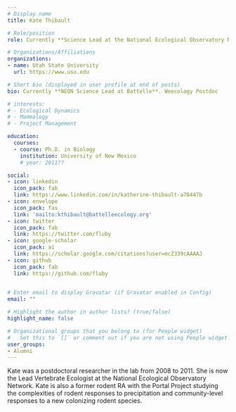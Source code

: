 ```yaml
---
# Display name
title: Kate Thibault

# Role/position
role: Currently **Science Lead at the National Ecological Observatory Network**. Weecology Postdoc

# Organizations/Affiliations
organizations:
- name: Utah State University
  url: https://www.usu.edu

# Short bio (displayed in user profile at end of posts)
bio: Currently **NEON Science Lead at Battelle**. Weecology Postdoc

# interests:
# - Ecological Dynamics
# - Mammalogy
# - Project Management

education:
  courses:
  - course: Ph.D. in Biology
    institution: University of New Mexico
    # year: 2011??

social:
- icon: linkedin
  icon_pack: fab
  link: https://www.linkedin.com/in/katherine-thibault-a78447b
- icon: envelope
  icon_pack: fas
  link: 'mailto:kthibault@battelleecology.org'
- icon: twitter
  icon_pack: fab
  link: https://twitter.com/fluby
- icon: google-scholar
  icon_pack: ai
  link: https://scholar.google.com/citations?user=mcZ339cAAAAJ
- icon: github
  icon_pack: fab
  link: https://github.com/fluby
  

# Enter email to display Gravatar (if Gravatar enabled in Config)
email: ""

# Highlight the author in author lists? (true/false)
highlight_name: false

# Organizational groups that you belong to (for People widget)
#   Set this to `[]` or comment out if you are not using People widget.
user_groups:
- Alumni
---
```


Kate was a postdoctoral researcher in the lab from 2008 to 2011.
She is now the Lead Vertebrate Ecologist at the National Ecological Observatory Network. Kate is also a former rodent RA with the Portal Project studying the complexities of rodent responses to precipitation and community-level responses to a new colonizing rodent species.
